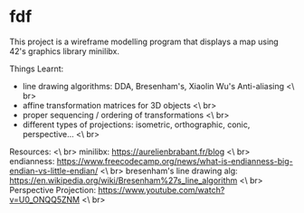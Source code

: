 # fdf

This project is a wireframe modelling program that displays a map using 42's graphics library minilibx.

Things Learnt:
- line drawing algorithms: DDA, Bresenham's, Xiaolin Wu's Anti-aliasing <\ br>
- affine transformation matrices for 3D objects <\ br>
- proper sequencing / ordering of transformations <\ br>
- different types of projections: isometric, orthographic, conic, perspective... <\ br>

Resources: <\ br>
minilibx: https://aurelienbrabant.fr/blog <\ br>
endianness: https://www.freecodecamp.org/news/what-is-endianness-big-endian-vs-little-endian/ <\ br>
bresenham's line drawing alg: https://en.wikipedia.org/wiki/Bresenham%27s_line_algorithm <\ br>
Perspective Projection: https://www.youtube.com/watch?v=U0_ONQQ5ZNM <\ br>



